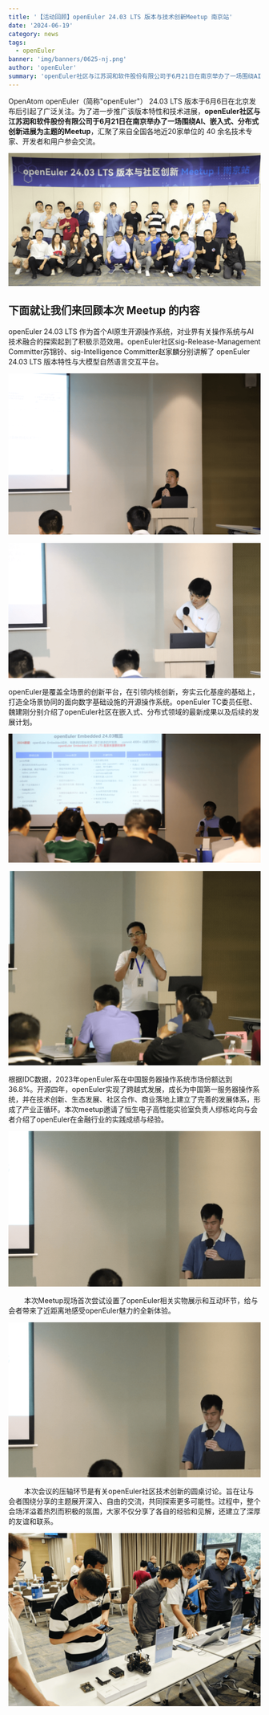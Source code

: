 ```yaml
---
title: '【活动回顾】openEuler 24.03 LTS 版本与技术创新Meetup 南京站'
date: '2024-06-19'
category: news
tags:
  - openEuler
banner: 'img/banners/0625-nj.png'
author: 'openEuler'
summary: 'openEuler社区与江苏润和软件股份有限公司于6月21日在南京举办了一场围绕AI、嵌入式、分布式创新进展为主题的Meetup。'
---
```



OpenAtom openEuler（简称\"openEuler\"） 24.03
LTS 版本于6月6日在北京发布后引起了广泛关注。为了进一步推广该版本特性和技术进展，**openEuler社区与江苏润和软件股份有限公司于6月21日在南京举办了一场围绕AI、嵌入式、分布式创新进展为主题的Meetup**，汇聚了来自全国各地近20家单位的 40 余名技术专家、开发者和用户参会交流。


![image2](./media/image1.png)





**下面就让我们来回顾本次 Meetup 的内容**
------

openEuler 24.03 LTS
作为首个AI原生开源操作系统，对业界有关操作系统与AI技术融合的探索起到了积极示范效用。openEuler社区sig-Release-Management
Committer苏锦铃、sig-Intelligence Committer赵家麟分别讲解了 openEuler
24.03 LTS 版本特性与大模型自然语言交互平台。


![image2](./media/image3.png)



![image2](./media/image4.png)


openEuler是覆盖全场景的创新平台，在引领内核创新，夯实云化基座的基础上，打造全场景协同的面向数字基础设施的开源操作系统。openEuler
TC委员任慰、魏建刚分别介绍了openEuler社区在嵌入式、分布式领域的最新成果以及后续的发展计划。


![image2](./media/image5.png)



![image2](./media/image6.png)


根据IDC数据，2023年openEuler系在中国服务器操作系统市场份额达到36.8%。开源四年，openEuler实现了跨越式发展，成长为中国第一服务器操作系统，并在技术创新、生态发展、社区合作、商业落地上建立了完善的发展体系，形成了产业正循环。本次meetup邀请了恒生电子高性能实验室负责人缪栋屹向与会者介绍了openEuler在金融行业的实践成绩与经验。


![image2](./media/image7.png)


        本次Meetup现场首次尝试设置了openEuler相关实物展示和互动环节，给与会者带来了近距离地感受openEuler魅力的全新体验。


![image2](./media/image7.png)


        本次会议的压轴环节是有关openEuler社区技术创新的圆桌讨论。旨在让与会者围绕分享的主题展开深入、自由的交流，共同探索更多可能性。过程中，整个会场洋溢着热烈而积极的氛围，大家不仅分享了各自的经验和见解，还建立了深厚的友谊和联系。

![image2](./media/image8.png)


